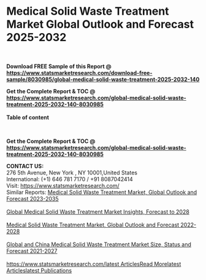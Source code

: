 <h1>Medical Solid Waste Treatment Market Global Outlook and Forecast 2025-2032</h1><br/><p><strong>Download FREE Sample of this Report @ <a href="https://www.statsmarketresearch.com/download-free-sample/8030985/global-medical-solid-waste-treatment-2025-2032-140">https://www.statsmarketresearch.com/download-free-sample/8030985/global-medical-solid-waste-treatment-2025-2032-140</a></strong></p><div><b>Get the Complete Report & TOC @ <a href="https://www.statsmarketresearch.com/global-medical-solid-waste-treatment-2025-2032-140-8030985">https://www.statsmarketresearch.com/global-medical-solid-waste-treatment-2025-2032-140-8030985</a></b></div><br><b>Table of content</b><p><br><div><b>Get the Complete Report & TOC @ <a href="https://www.statsmarketresearch.com/global-medical-solid-waste-treatment-2025-2032-140-8030985">https://www.statsmarketresearch.com/global-medical-solid-waste-treatment-2025-2032-140-8030985</a></b></div></p> <b>CONTACT US:</b><br>276 5th Avenue, New York , NY 10001,United States<br>International: (+1) 646 781 7170 / +91 8087042414<br>Visit: <a href="https://www.statsmarketresearch.com/">https://www.statsmarketresearch.com/</a><br>Similar Reports: <a href="https://www.statsmarketresearch.com/global-medical-solid-waste-treatment-2025-2032-140-8030985">Medical Solid Waste Treatment Market, Global Outlook and Forecast 2023-2035</a><br/><br/><a href="https://www.statsmarketresearch.com/global-medical-solid-waste-treatment-2025-2032-140-8030985">Global Medical Solid Waste Treatment Market Insights, Forecast to 2028</a><br/><br/><a href="https://www.statsmarketresearch.com/global-medical-solid-waste-treatment-2025-2032-140-8030985">Medical Solid Waste Treatment Market, Global Outlook and Forecast 2022-2028</a><br/><br/><a href="https://www.statsmarketresearch.com/global-medical-solid-waste-treatment-2025-2032-140-8030985">Global and China Medical Solid Waste Treatment Market Size, Status and Forecast 2021-2027</a><br/><br/><a href="https://gyeongbokgung.com">https://www.statsmarketresearch.com/</a><a href="https://hallyeomaritime.com">latest Articles</a><a href="https://jingwansa.com">Read More</a><a href=https://nguoiviet.jp/">latest Articles</a><a href="https://www.intelmarketresearch.com/">latest Publications</a>